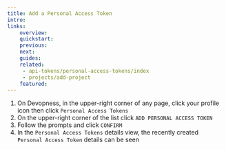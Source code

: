 ```yaml
---
title: Add a Personal Access Token
intro:
links:
    overview:
    quickstart:
    previous:
    next:
    guides:
    related:
     - api-tokens/personal-access-tokens/index
     - projects/add-project
    featured:
---
```


1. On Devopness, in the upper-right corner of any page, click your profile icon then click `Personal Access Tokens`
2. On the upper-right corner of the list click `ADD PERSONAL ACCESS TOKEN`
3. Follow the prompts and click `CONFIRM`
4. In the `Personal Access Tokens` details view, the recently created `Personal Access Token` details can be seen
